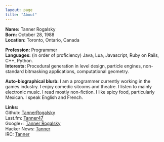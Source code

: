 ```yaml
---
layout: page
title: "About"
---
```

<p><strong>Name:</strong> Tanner Rogalsky<br />
<strong>Born:</strong> October 28, 1988<br />
<strong>Location:</strong> Toronto, Ontario, Canada</p>

<p><strong>Profession:</strong> Programmer<br />
<strong>Languages:</strong> (in order of proficiency) Java, Lua, Javascript, Ruby on Rails, C++, Python.<br />
<strong>Interests:</strong> Procedural generation in level design, particle engines, non-standard bitmasking applications, computational geometry.</p>

<p><strong>Auto-biographical blurb:</strong> I am a programmer currently working in the games industry. I enjoy comedic sitcoms and theatre. I listen to mainly electronic music. I read mostly non-fiction. I like spicy food, particularly Mexican. I speak English and French.</p>

<p><strong>Links:</strong><br />
Github: <a href="https://github.com/TannerRogalsky">TannerRogalsky</a><br />
Last.fm: <a href="http://last.fm/user/Tanner47">Tanner47</a><br />
Google+: <a href="http://plus.google.com/117487896591779932710">Tanner Rogalsky</a><br />
Hacker News: <a href="http://news.ycombinator.com/user?id=Tanner">Tanner</a><br />
IRC: <a href="irc://irc.mountai.net#n">Tanner</a></p>

